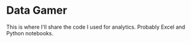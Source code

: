 # Data Gamer

This is where I'll share the code I used for analytics. Probably Excel and Python notebooks. 
